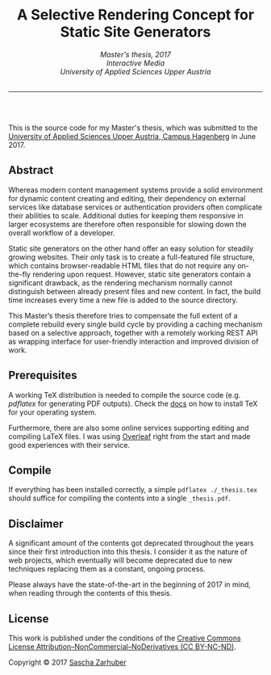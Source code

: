 <div align="center">
<h1>A Selective Rendering Concept for Static Site Generators</h1>
<i>
Master's thesis, 2017<br />
Interactive Media<br />
University of Applied Sciences Upper Austria
</i>
<br />
<br />
<hr />
<br />
<br />
</div>

This is the source code for my Master's thesis, which was submitted to the [University of Applied Sciences Upper Austria, Campus Hagenberg](https://www.fh-ooe.at/en/hagenberg-campus/) in June 2017.

## Abstract

Whereas modern content management systems provide a solid environment for dynamic content creating and editing, their dependency on external services like database services or authentication providers often complicate their abilities to scale. Additional duties for keeping them responsive in larger ecosystems are therefore often responsible for slowing down the overall workflow of a developer.

Static site generators on the other hand offer an easy solution for steadily growing websites. Their only task is to create a full-featured file structure, which contains browser-readable HTML files that do not require any on-the-fly rendering upon request. However, static site generators contain a significant drawback, as the rendering mechanism normally cannot distinguish between already present files and new content. In fact, the build time increases every time a new file is added to the source directory.

This Master’s thesis therefore tries to compensate the full extent of a complete rebuild every single build cycle by providing a caching mechanism based on a selective approach, together with a remotely working REST API as wrapping interface for user-friendly interaction and improved division of
work.

## Prerequisites

A working TeX distribution is needed to compile the source code (e.g. _pdflatex_ for generating PDF outputs). Check the [docs](https://www.latex-project.org/get/) on how to install TeX for your operating system.

Furthermore, there are also some online services supporting editing and compiling LaTeX files. I was using [Overleaf](https://www.overleaf.com) right from the start and made good experiences with their service.

## Compile

If everything has been installed correctly, a simple `pdflatex ./_thesis.tex` should suffice for compiling the contents into a single `_thesis.pdf`.

## Disclaimer

A significant amount of the contents got deprecated throughout the years since their first introduction into this thesis. I consider it as the nature of web projects, which eventually will become deprecated due to new techniques replacing them as a constant, ongoing process.

Please always have the state-of-the-art in the beginning of 2017 in mind, when reading through the contents of this thesis.

## License

This work is published under the conditions of the [Creative Commons
License Attribution–NonCommercial–NoDerivatives (CC BY-NC-ND)](https://creativecommons.org/licenses/by-nc-nd/3.0/).

Copyright ©️ 2017 [Sascha Zarhuber](https://sascha.work)
